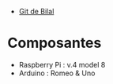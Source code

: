 * [Git de Bilal](https://github.com/bilal684/INF8405)

# Composantes
* Raspberry Pi : v.4 model 8
* Arduino : Romeo & Uno
